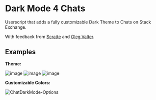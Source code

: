 # Dark Mode 4 Chats

Userscript that adds a fully customizable Dark Theme to Chats on Stack Exchange.

With feedback from [Scratte](https://stackoverflow.com/users/12695027/scratte) and [Oleg Valter](https://stackoverflow.com/users/11407695/oleg-valter).

## Examples

**Theme:**

![image](https://user-images.githubusercontent.com/79671525/117075315-9a961900-ad02-11eb-9649-8c27191d9f07.png)
![image](https://user-images.githubusercontent.com/79671525/117075392-bbf70500-ad02-11eb-8a35-b707bcf1f400.png)
![image](https://user-images.githubusercontent.com/79671525/117075443-d03b0200-ad02-11eb-9b78-4314449fbb83.png)

**Customizable Colors:**

![ChatDarkMode-Options](https://user-images.githubusercontent.com/79671525/117075867-87d01400-ad03-11eb-939b-f16fae80bff8.gif)

